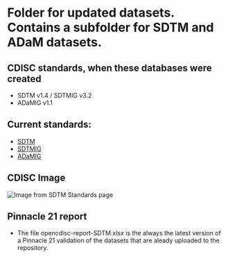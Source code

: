 # Folder for updated datasets. Contains a subfolder for SDTM and ADaM datasets.

## CDISC standards, when these databases were created
* SDTM v1.4 / SDTMIG v3.2
* ADaMIG v1.1

## Current standards:
* [SDTM](https://www.cdisc.org/standards/foundational/sdtm)
* [SDTMIG]()
* [ADaMIG](https://www.cdisc.org/standards/foundational/adam)

## CDISC Image
![Image from SDTM Standards page](https://www.cdisc.org/system/files/all/standard/SDTM/CDISC_SDTM_Version_Graphic_2.png)

## Pinnacle 21 report
* The file opencdisc-report-SDTM.xlsx is the always the latest version of a Pinnacle 21 validation of the datasets that are aleady uploaded to the repository.


